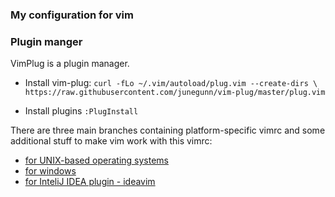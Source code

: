 ### My configuration for vim
### Plugin manger
VimPlug is a plugin manager.
* Install vim-plug: `curl -fLo ~/.vim/autoload/plug.vim --create-dirs \
    https://raw.githubusercontent.com/junegunn/vim-plug/master/plug.vim`
    
* Install plugins `:PlugInstall`

There are three main branches containing platform-specific vimrc and some additional stuff to make vim work with this vimrc:
  * [for UNIX-based operating systems](https://github.com/ArtyomPanfutov/vimrc/tree/unix)
  * [for windows](https://github.com/ArtyomPanfutov/vimrc/tree/windows)
  * [for InteliJ IDEA plugin - ideavim](https://github.com/ArtyomPanfutov/vimrc/tree/intellij-idea)

